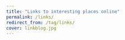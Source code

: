 ```yaml
---
title: "Links to interesting places online"
permalink: /links/
redirect_from: /tag/links/
cover: linkblog.jpg
---
```

